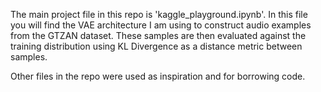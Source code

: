 The main project file in this repo is 'kaggle_playground.ipynb'. In this file you will find the VAE architecture I am 
using to construct audio examples from the GTZAN dataset. These samples are then evaluated against the training distribution using
KL Divergence as a distance metric between samples. 

Other files in the repo were used as inspiration and for borrowing code. 
